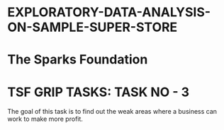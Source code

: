 # EXPLORATORY-DATA-ANALYSIS-ON-SAMPLE-SUPER-STORE
# The Sparks Foundation
# TSF GRIP TASKS: TASK NO - 3
The goal of this task is to find out the weak areas where a business can work to make more profit.
